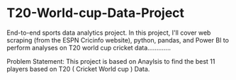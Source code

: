 # T20-World-cup-Data-Project
End-to-end sports data analytics project. In this project, I'll cover web scraping (from the ESPN Cricinfo website), python, pandas, and Power BI to perform analyses on T20 world cup cricket data.............


Problem Statement: This project is based on Anaylsis to find the best 11 players based on T20 ( Cricket World cup ) Data.

